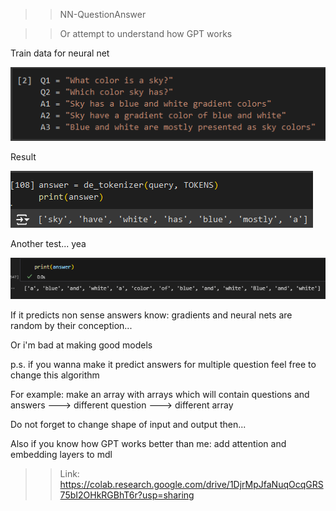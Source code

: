 >> NN-QuestionAnswer

>> Or attempt to understand how GPT works

Train data for neural net

![Train data](https://github.com/AlephVenXm/Main/blob/main/NN-Tests/NN-QA_data.png)

Result

![Result](https://github.com/AlephVenXm/Main/blob/main/NN-Tests/NN-QA_test_aa.png)

Another test... yea

![Another test... yea](https://github.com/AlephVenXm/Main/blob/main/test_ab.png)

If it predicts non sense answers know: gradients and neural nets are random by their conception...

Or i'm bad at making good models


p.s. if you wanna make it predict answers for multiple question feel free to change this algorithm

For example: make an array with arrays which will contain questions and answers ---> different question ---> different array

Do not forget to change shape of input and output then...

Also if you know how GPT works better than me: add attention and embedding layers to mdl

>> Link: https://colab.research.google.com/drive/1DjrMpJfaNuqOcqGRS75bI2OHkRGBhT6r?usp=sharing
